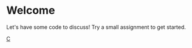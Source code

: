 # Welcome

Let's have some code to discuss! Try a small assignment to get started.

[C](https://classroom.github.com/a/ZvnNux-a)
